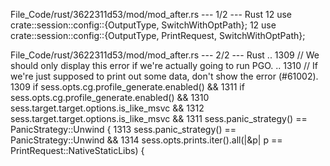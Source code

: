 File_Code/rust/3622311d53/mod/mod_after.rs --- 1/2 --- Rust
12 use crate::session::config::{OutputType, SwitchWithOptPath};                                                                                              12 use crate::session::config::{OutputType, PrintRequest, SwitchWithOptPath};

File_Code/rust/3622311d53/mod/mod_after.rs --- 2/2 --- Rust
  ..                                                                                                                                                         1309     // We should only display this error if we're actually going to run PGO.
  ..                                                                                                                                                         1310     // If we're just supposed to print out some data, don't show the error (#61002).
1309     if sess.opts.cg.profile_generate.enabled() &&                                                                                                       1311     if sess.opts.cg.profile_generate.enabled() &&
1310        sess.target.target.options.is_like_msvc &&                                                                                                       1312        sess.target.target.options.is_like_msvc &&
1311        sess.panic_strategy() == PanicStrategy::Unwind {                                                                                                 1313        sess.panic_strategy() == PanicStrategy::Unwind &&
                                                                                                                                                             1314        sess.opts.prints.iter().all(|&p| p == PrintRequest::NativeStaticLibs) {

